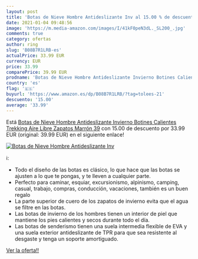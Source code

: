 ```yaml
---
layout: post
title: 'Botas de Nieve Hombre Antideslizante Inv al 15.00 % de descuento'
date: 2021-01-04 09:48:56
image: 'https://m.media-amazon.com/images/I/41kF0peN3dL._SL200_.jpg'
comments: true
category: ofertas
author: ring
slug: 'B08B7R1LRB-es'
actualPrice: 33.99 EUR
currency: EUR
price: 33.99
comparePrice: 39.99 EUR
prodname: 'Botas de Nieve Hombre Antideslizante Invierno Botines Calientes Trekking Aire Libre Zapatos Marrón 39'
country: 'es'
flag: '🇪🇸'
buyurl: 'https://www.amazon.es/dp/B08B7R1LRB/?tag=tolees-21'
descuento: '15.00'
average: '33.99'
---
```


Está [Botas de Nieve Hombre Antideslizante Invierno Botines Calientes Trekking Aire Libre Zapatos Marrón 39](https://www.amazon.es/dp/B08B7R1LRB/?tag=tolees-21) con 15.00 de descuento por 33.99 EUR (original: 39.99 EUR) en el siguiente enlace!

[![Botas de Nieve Hombre Antideslizante Inv](https://m.media-amazon.com/images/I/41kF0peN3dL._SL200_.jpg)](https://www.amazon.es/dp/B08B7R1LRB/?tag=tolees-21)

ℹ️:

- Todo el diseño de las botas es clásico, lo que hace que las botas se ajusten a lo que te pongas, y te lleven a cualquier parte.
- Perfecto para caminar, esquiar, excursionismo, alpinismo, camping, casual, trabajo, compras, conducción, vacaciones, también es un buen regalo
- La parte superior de cuero de los zapatos de invierno evita que el agua se filtre en las botas.
- Las botas de invierno de los hombres tienen un interior de piel que mantiene los pies calientes y secos durante todo el día.
- Las botas de senderismo tienen una suela intermedia flexible de EVA y una suela exterior antideslizante de TPR para que sea resistente al desgaste y tenga un soporte amortiguado.

[Ver la oferta!!](https://www.amazon.es/dp/B08B7R1LRB/?tag=tolees-21)
